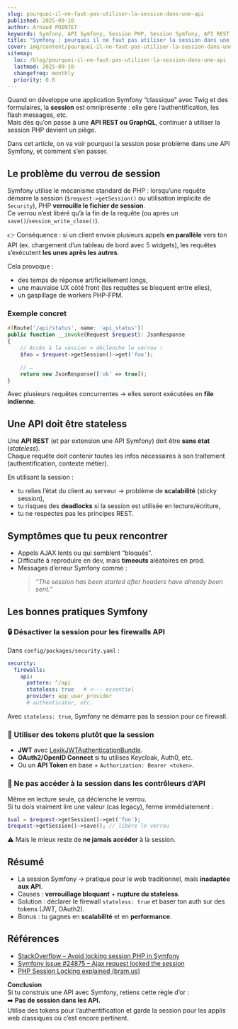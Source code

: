 ```yaml
---
slug: pourquoi-il-ne-faut-pas-utiliser-la-session-dans-une-api
published: 2025-09-10
author: Arnaud POINTET
keywords: Symfony, API Symfony, Session PHP, Session Symfony, API REST, Stateless API, JWT Authentication, OAuth2, OpenID Connect, Sécurité API, Performance Symfony, Blocage Session, Verrou Session, Tutoriel Symfony, Bonnes Pratiques API, Développement Web, Scalabilité API, Token Based Authentication, API sécurisée, Guide Symfony
title: "Symfony : pourquoi il ne faut pas utiliser la session dans une API"
cover: img/content/pourquoi-il-ne-faut-pas-utiliser-la-session-dans-une-api/cover.png
sitemap:
  loc: /blog/pourquoi-il-ne-faut-pas-utiliser-la-session-dans-une-api
  lastmod: 2025-09-10
  changefreq: monthly
  priority: 0.8
---
```


Quand on développe une application Symfony “classique” avec Twig et des formulaires, la **session** est omniprésente : elle gère l’authentification, les flash messages, etc.  
Mais dès qu’on passe à une **API REST ou GraphQL**, continuer à utiliser la session PHP devient un piège.  

Dans cet article, on va voir pourquoi la session pose problème dans une API Symfony, et comment s’en passer.

<!--more-->

## Le problème du verrou de session

Symfony utilise le mécanisme standard de PHP : lorsqu’une requête démarre la session (`$request->getSession()` ou utilisation implicite de `Security`), PHP **verrouille le fichier de session**.  
Ce verrou n’est libéré qu’à la fin de la requête (ou après un `save()`/`session_write_close()`).

👉 Conséquence : si un client envoie plusieurs appels **en parallèle** vers ton API (ex. chargement d’un tableau de bord avec 5 widgets), les requêtes s’exécutent **les unes après les autres**.  

Cela provoque :
- des temps de réponse artificiellement longs,
- une mauvaise UX côté front (les requêtes se bloquent entre elles),
- un gaspillage de workers PHP-FPM.

### Exemple concret
```php
#[Route('/api/status', name: 'api_status')]
public function __invoke(Request $request): JsonResponse
{
    // Accès à la session = déclenche le verrou !
    $foo = $request->getSession()->get('foo');

    // …
    return new JsonResponse(['ok' => true]);
}
```

Avec plusieurs requêtes concurrentes → elles seront exécutées en **file indienne**.


## Une API doit être stateless

Une **API REST** (et par extension une API Symfony) doit être **sans état** (*stateless*).  
Chaque requête doit contenir toutes les infos nécessaires à son traitement (authentification, contexte métier).  

En utilisant la session :
- tu relies l’état du client au serveur → problème de **scalabilité** (sticky session),
- tu risques des **deadlocks** si la session est utilisée en lecture/écriture,
- tu ne respectes pas les principes REST.


## Symptômes que tu peux rencontrer

- Appels AJAX lents ou qui semblent “bloqués”.  
- Difficulté à reproduire en dev, mais **timeouts** aléatoires en prod.  
- Messages d’erreur Symfony comme :  
  > *“The session has been started after headers have already been sent.”*


## Les bonnes pratiques Symfony

### 🔒 Désactiver la session pour les firewalls API
Dans `config/packages/security.yaml` :
```yaml
security:
  firewalls:
    api:
      pattern: ^/api
      stateless: true   # <--- essentiel
      provider: app_user_provider
      # authenticator, etc.
```

Avec `stateless: true`, Symfony ne démarre pas la session pour ce firewall.


### 🔑 Utiliser des tokens plutôt que la session
- **JWT** avec [LexikJWTAuthenticationBundle](https://github.com/lexik/LexikJWTAuthenticationBundle).  
- **OAuth2/OpenID Connect** si tu utilises Keycloak, Auth0, etc.  
- Ou un **API Token** en base + `Authorization: Bearer <token>`.


### 🛑 Ne pas accéder à la session dans les contrôleurs d’API
Même en lecture seule, ça déclenche le verrou.  
Si tu dois vraiment lire une valeur (cas legacy), ferme immédiatement :
```php
$val = $request->getSession()->get('foo');
$request->getSession()->save(); // libère le verrou
```
⚠️ Mais le mieux reste de **ne jamais accéder** à la session.


## Résumé

- La session Symfony → pratique pour le web traditionnel, mais **inadaptée aux API**.  
- Causes : **verrouillage bloquant** + **rupture du stateless**.  
- Solution : déclarer le firewall `stateless: true` et baser ton auth sur des tokens (JWT, OAuth2).  
- Bonus : tu gagnes en **scalabilité** et en **performance**.


## Références

- [StackOverflow – Avoid locking session PHP in Symfony](https://stackoverflow.com/questions/53012940/avoid-locking-session-php-in-symfony)  
- [Symfony issue #24875 – Ajax request locked the session](https://github.com/symfony/symfony/issues/24875)  
- [PHP Session Locking explained (bram.us)](https://www.bram.us/2017/11/20/php-session-locking-how-to-prevent-blocking-requests/)  


**Conclusion**  
Si tu construis une API avec Symfony, retiens cette règle d’or :  
➡️ **Pas de session dans les API.**  
Utilise des tokens pour l’authentification et garde la session pour les applis web classiques où c’est encore pertinent.
